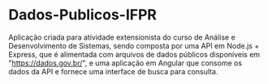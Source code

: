 # Dados-Publicos-IFPR
Aplicação criada para atividade extensionista do curso de Análise e Desenvolvimento de Sistemas, sendo composta por uma API em Node.js + Express, que é alimentada com arquivos de dados públicos disponíveis em "https://dados.gov.br/", e uma aplicação em Angular que consome os dados da API e fornece uma interface de busca para consulta. 
